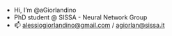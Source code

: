 -  Hi, I’m @aGiorlandino
-  PhD student @ SISSA - Neural Network Group
- 📫 alessiogiorlandino@gmail.com / agiorlan@sissa.it

<!---
aGiorlandino/aGiorlandino is a ✨ special ✨ repository because its `README.md` (this file) appears on your GitHub profile.
You can click the Preview link to take a look at your changes.
--->
